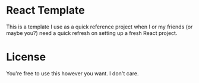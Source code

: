# React Template

This is a template I use as a quick reference project when I or my friends (or maybe you?) need a quick refresh on setting up a fresh React project.

# License
You're free to use this however you want. I don't care.
